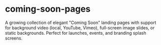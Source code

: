 # coming-soon-pages
A growing collection of elegant "Coming Soon" landing pages with support for background video (local, YouTube, Vimeo), full-screen image slides, or static backgrounds. Perfect for launches, events, and branding splash screens.
